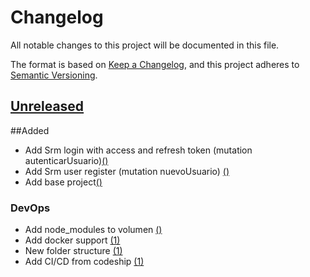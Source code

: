 # Changelog
All notable changes to this project will be documented in this file.

The format is based on [Keep a Changelog](https://keepachangelog.com/en/1.0.0/),
and this project adheres to [Semantic Versioning](https://semver.org/spec/v2.0.0.html).

## [Unreleased]
##Added
- Add Srm login with access and refresh token (mutation autenticarUsuario)[()]
- Add Srm user register (mutation nuevoUsuario) [()]
- Add base project[()]
    
### DevOps
- Add node_modules to volumen [()]
- Add docker support [(1)]
- New folder structure [(1)]
- Add CI/CD from codeship [(1)]

[Unreleased]: https://bitbucket.org/cumplo/srm-apollo-server/branches/compare/devel..#diff

[(1)]: https://bitbucket.org/cumplo/srm-apollo-server/pull-requests/1/
[()]: https://bitbucket.org/cumplo/srm-apollo-server/pull-requests/
